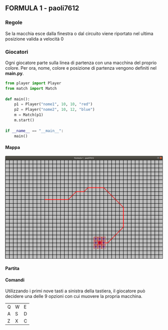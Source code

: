 ## FORMULA 1 - paoli7612

### Regole
Se la macchia esce dalla finestra o dal circuito viene riportato nel ultima posizione valida a velocità 0

### Giocatori
Ogni giocatore parte sulla linea di partenza con una macchina del proprio colore.
Per ora, nome, colore e posizione di partenza vengono definiti nel **main.py**.

```python
from player import Player
from match import Match

def main():
    p1 = Player("nome1", 10, 10, "red")
    p2 = Player("nome2", 10, 12, "blue")
    m = Match(p1)
    m.start()

if __name__ == "__main__":
    main()
```


#### Mappa
<img src="doc/img/Schermata del 2018-06-02 11-25-20.png">

#### Partita


#### Comandi
Utilizzando i primi nove tasti a sinistra della tastiera, il giocatore può decidere una delle 9 opzioni con cui muovere la propria macchina.

<table>
  <tr><td>Q</td><td>W</td><td>E</td></tr>
  <tr><td>A</td><td>S</td><td>D</td></tr>
  <tr><td>Z</td><td>X</td><td>C</td></tr>
</table>
